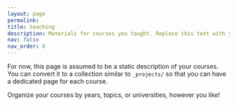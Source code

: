```yaml
---
layout: page
permalink: 
title: teaching
description: Materials for courses you taught. Replace this text with your description.
nav: false 
nav_order: 6
---
```


For now, this page is assumed to be a static description of your courses. You can convert it to a collection similar to `_projects/` so that you can have a dedicated page for each course.

Organize your courses by years, topics, or universities, however you like!
